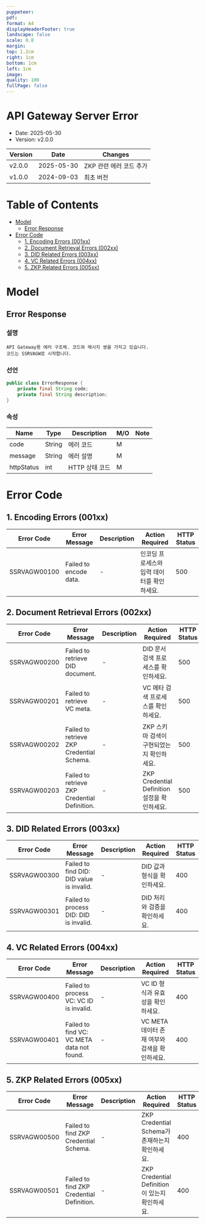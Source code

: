 ```yaml
---
puppeteer:
pdf:
format: A4
displayHeaderFooter: true
landscape: false
scale: 0.8
margin:
top: 1.2cm
right: 1cm
bottom: 1cm
left: 1cm
image:
quality: 100
fullPage: false
---
```


# API Gateway Server Error

- Date: 2025-05-30
- Version: v2.0.0

| Version | Date       | Changes                      |
|---------|------------|------------------------------|
| v2.0.0  | 2025-05-30 | ZKP 관련 에러 코드 추가 |
| v1.0.0  | 2024-09-03 | 최초 버전              |

<div style="page-break-after: always;"></div>

# Table of Contents
- [Model](#model)
  - [Error Response](#error-response)
- [Error Code](#error-code)
  - [1. Encoding Errors (001xx)](#1-encoding-errors-001xx)
  - [2. Document Retrieval Errors (002xx)](#2-document-retrieval-errors-002xx)
  - [3. DID Related Errors (003xx)](#3-did-related-errors-003xx)
  - [4. VC Related Errors (004xx)](#4-vc-related-errors-004xx)
  - [5. ZKP Related Errors (005xx)](#5-zkp-related-errors-005xx)

# Model

## Error Response

### 설명
```
API Gateway용 에러 구조체. 코드와 메시지 쌍을 가지고 있습니다.
코드는 SSRVAGW로 시작합니다.
```

### 선언
```java
public class ErrorResponse {
    private final String code;
    private final String description;
}
```

### 속성

| Name        | Type   | Description         | **M/O** | **Note** |
|-------------|--------|---------------------|---------|----------|
| code        | String | 에러 코드          | M       |          |
| message     | String | 에러 설명   | M       |          |
| httpStatus  | int    | HTTP 상태 코드    | M       |          |

# Error Code

## 1. Encoding Errors (001xx)

| Error Code       | Error Message              | Description | Action Required                        | HTTP Status |
|------------------|----------------------------|-------------|----------------------------------------|-------------|
| SSRVAGW00100     | Failed to encode data.     | -           | 인코딩 프로세스와 입력 데이터를 확인하세요. | 500         |

## 2. Document Retrieval Errors (002xx)

| Error Code       | Error Message                                 | Description | Action Required                                | HTTP Status |
|------------------|-----------------------------------------------|-------------|------------------------------------------------|-------------|
| SSRVAGW00200     | Failed to retrieve DID document.              | -           | DID 문서 검색 프로세스를 확인하세요.         | 500         |
| SSRVAGW00201     | Failed to retrieve VC meta.                   | -           | VC 메타 검색 프로세스를 확인하세요.               | 500         |
| SSRVAGW00202     | Failed to retrieve ZKP Credential Schema.     | -           | ZKP 스키마 검색이 구현되었는지 확인하세요.    | 500         |
| SSRVAGW00203     | Failed to retrieve ZKP Credential Definition. | -           | ZKP Credential Definition 설정을 확인하세요.         | 500         |

## 3. DID Related Errors (003xx)

| Error Code       | Error Message                              | Description | Action Required                      | HTTP Status |
|------------------|--------------------------------------------|-------------|--------------------------------------|-------------|
| SSRVAGW00300     | Failed to find DID: DID value is invalid.  | -           | DID 값과 형식을 확인하세요.     | 400         |
| SSRVAGW00301     | Failed to process DID: DID is invalid.     | -           | DID 처리와 검증을 확인하세요. | 400         |

## 4. VC Related Errors (004xx)

| Error Code       | Error Message                                | Description | Action Required                            | HTTP Status |
|------------------|----------------------------------------------|-------------|--------------------------------------------|-------------|
| SSRVAGW00400     | Failed to process VC: VC ID is invalid.      | -           | VC ID 형식과 유효성을 확인하세요.          | 400         |
| SSRVAGW00401     | Failed to find VC: VC META data not found.   | -           | VC META 데이터 존재 여부와 검색을 확인하세요.| 400         |

## 5. ZKP Related Errors (005xx)

| Error Code       | Error Message                                | Description | Action Required                             | HTTP Status |
|------------------|----------------------------------------------|-------------|---------------------------------------------|-------------|
| SSRVAGW00500     | Failed to find ZKP Credential Schema.        | -           | ZKP Credential Schema가 존재하는지 확인하세요.       | 400         |
| SSRVAGW00501     | Failed to find ZKP Credential Definition.    | -           | ZKP Credential Definition이 있는지 확인하세요.| 400         |